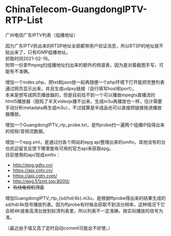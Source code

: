 # ChinaTelecom-GuangdongIPTV-RTP-List
广州电信广东IPTV列表（组播地址）

因为广东IPTV抓出来的RTSP地址全部都带用户验证消息，所以RTSP的地址就不贴出来了，只有IGMP组播地址。<br>
抓取时间2021-02-19。<br>
附带一份拿ffmpeg扫组播地址扫出来的额外的频道表，因为是对着截图手写，可能有不准确。<br>

增加一个index.php，把txt和json放一起再随便一个php环境下打开能把完整列表通过网页显示出来，并且生成udpxy链接（自行填写host和port）。<br>
本来是想写成网页播放器的，但是目前找不到一个可以播放mpegts直播流的html5播放器（鼓捣了半天videojs播不出来，生成m3u再播放也一样，估计需要手动分析metadata再生成m3u），不过就算是半成品也可以直接把链接拖进播放器播放。

增加一个GuangdongIPTV_rtp_probe.txt，是ffprobe扫一遍两个组播IP段得出来的视频/音频流数据。<br>

增加一个epg.xml，是通过扫各个网站的epg api整理出来的xmltv。其他没有的台也欢迎留言反馈下哪里能有可用的官方api来获取epg。<br>
目前使用的api/现成xmltv：<br>
- http://epg.gdtv.cn/
- https://api.cntv.cn/
- https://api.cgtn.com/
- http://epg.51zmt.top:8000/
- ~~有线电视机顶盒~~

增加GuangdongIPTV_rtp_{sd/hd/4k}.m3u，是根据ffprobe得出来的结果生成的sd/hd/4k信号播放列表。因为ffprobe有时候会获取不到流分辨率，这种情况下它会把4K或者高清台放到标清列表里，所以列表不一定准确，按实际播放的信号为准。<br>

（最近由于墙又高了定时自动commit可能会不好使。）

